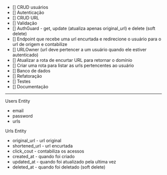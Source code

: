 - [] CRUD usuários
- [] Autenticação
- [] CRUD URL
- [] Validação
- [] AuthGuard - get, update (atualiza apenas original_url) e delete (soft delete)
- [] Endpoint que recebe uma url encurtada e redirecione o usuário para o url de origem e contabilize
- [] URLOwner (url deve pertencer a um usuário quando ele estiver autenticado)
- [] Atualizar a rota de encurtar URL para retornar o domínio
- [] Criar uma rota para listar as urls pertencentes ao usuário
- [] Banco de dados
- [] Refatoração
- [] Testes
- [] Documentação


-----------

Users Entity
- email
- password
- urls

Urls Entity
- original_url - url original
- shortened_url - url encurtada
- click_cout - contabiliza os acessos
- created_at - quando foi criado
- updated_at - quando foi atualizado pela ultima vez
- deleted_at - quando foi deletado (soft delete)
